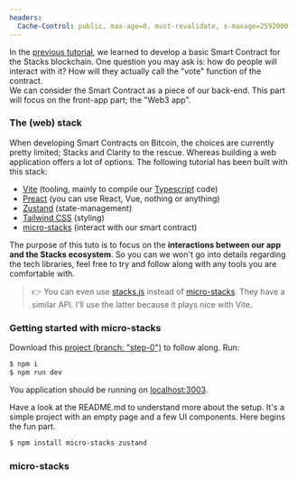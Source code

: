 ```yaml
---
headers:
  Cache-Control: public, max-age=0, must-revalidate, s-maxage=2592000
---
```


In the [previous tutorial](/01-voting-clarity-smart-contract), we learned to develop a basic Smart Contract for the Stacks blockchain. One question you may ask is: how do people will interact with it? How will they actually call the "vote" function of the contract.  
We can consider the Smart Contract as a piece of our back-end. This part will focus on the front-app part; the "Web3 app".

### The (web) stack

When developing Smart Contracts on Bitcoin, the choices are currently pretty limited; Stacks and Clarity to the rescue. Whereas building a web application offers a lot of options.
The following tutorial has been built with this stack:
- [Vite](https://vitejs.dev/) (tooling, mainly to compile our [Typescript](https://www.typescriptlang.org/) code)
- [Preact](https://preactjs.com/) (you can use React, Vue, nothing or anything)
- [Zustand](https://github.com/pmndrs/zustand) (state-management)
- [Tailwind CSS](https://tailwindcss.com/) (styling)
- [micro-stacks](https://github.com/fungible-systems/micro-stacks) (interact with our smart contract)

The purpose of this tuto is to focus on the **interactions between our app and the Stacks ecosystem**. So you can we won't go into details regarding the tech libraries, feel free to try and follow along with any tools you are comfortable with.

> :point_right: You can even use [stacks.js](https://github.com/hirosystems/stacks.js) instead of [micro-stacks](https://github.com/fungible-systems/micro-stacks). They have a similar API. I'll use the latter because it plays nice with Vite.

### Getting started with micro-stacks

Download this [project (branch: "step-0")](https://github.com/hugocaillard/color-webapp-tuto/tree/step-0) to follow along. Run:
```bash
$ npm i
$ npm run dev
```
You application should be running on [localhost:3003](http://localhost:3003/).

Have a look at the README.md to understand more about the setup. It's a simple project with an empty page and a few UI components. Here begins the fun part.

```bash
$ npm install micro-stacks zustand
```

### micro-stacks

